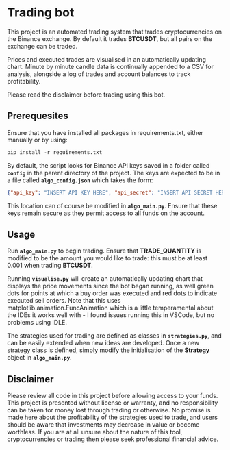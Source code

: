 # Trading bot

This project is an automated trading system that trades cryptocurrencies on the Binance exchange. By default it trades **BTCUSDT**, but all pairs on the exchange can be traded.

Prices and executed trades are visualised in an automatically updating chart. Minute by minute candle data is continually appended to a CSV for analysis, alongside a log of trades and account balances to track profitability.

Please read the disclaimer before trading using this bot.


## Prerequesites

Ensure that you have installed all packages in requirements.txt, either manually or by using:

```python
pip install -r requirements.txt
```

By default, the script looks for Binance API keys saved in a folder called **`config`** in the parent directory of the project. The keys are expected to be in a file called **`algo_config.json`**  which takes the form:

```json
{"api_key": "INSERT API KEY HERE", "api_secret": "INSERT API SECRET HERE"}
```

This location can of course be modified in **`algo_main.py`**. Ensure that these keys remain secure as they permit access to all funds on the account.

## Usage

Run **`algo_main.py`** to begin trading. Ensure that **TRADE_QUANTITY** is modified to be the amount you would like to trade: this must be at least 0.001 when trading **BTCUSDT**.

Running **`visualise.py`** will create an automatically updating chart that displays the price movements since the bot began running, as well green dots for points at which a buy order was executed and red dots to indicate executed sell orders. Note that this uses matplotlib.animation.FuncAnimation which is a little temperamental about the IDEs it  works well with - I found issues running this in VSCode, but no problems using IDLE.

The strategies used for trading are defined as classes in **`strategies.py`**, and can be easily extended when new ideas are developed. Once a new strategy class is defined, simply modify the initialisation of the **Strategy** object in **`algo_main.py`**.

## Disclaimer

Please review all code in this project before allowing access to your funds. This project is presented without license or warranty, and no responsibility can be taken for money lost through trading or otherwise. No promise is made here about the profitability of the strategies used to trade, and users should be aware that investments may decrease in value or become worthless. If you are at all unsure about the nature of this tool, cryptocurrencies or trading then please seek professional financial advice.